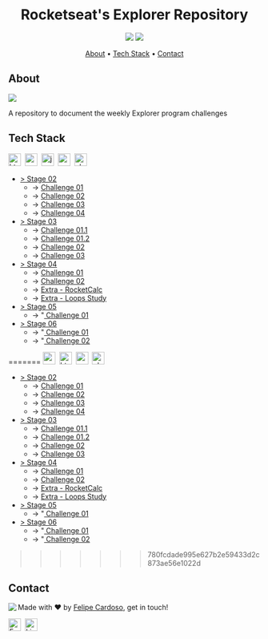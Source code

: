 <h1 align="center">
	Rocketseat's Explorer Repository
</h1>

<p align="center">
	<img src="https://img.shields.io/github/last-commit//?color=green"/>
	<img src="https://img.shields.io/github/languages/count//?color=green"/>
</p>

<p align="center">
	<a href="#about">About</a> •
	<a href="#tech-stack">Tech Stack</a> •
	<a href="#contact">Contact</a> 
</p>

## About
<img src="https://www.rocketseat.com.br/_next/image?url=%2Fassets%2Flogos%2Frocketseat.svg&w=256&q=100">

A repository to document the weekly Explorer program challenges

## Tech Stack
<img src="https://img.shields.io/badge/Html5-05122A?style=flat&logo=html5" alt="html5 Badge" height="25">&nbsp;
<img src="https://img.shields.io/badge/Css3-05122A?style=flat&logo=css3" alt="css3 Badge" height="25">&nbsp;
<img src="https://img.shields.io/badge/Javascript-05122A?style=flat&logo=javascript" alt="javascript Badge" height="25">&nbsp;
<img src="https://img.shields.io/badge/Nodejs-05122A?style=flat&logo=node.js" alt="nodejs Badge" height="25">&nbsp;
<img src="https://img.shields.io/badge/Php-05122A?style=flat&logo=php" alt="php Badge" height="25">&nbsp;

<ul>
    <li> <a href='./stage02/' target='blank'>> Stage 02 </a>
        <ul>
            <li> -> <a href='./stage02/challenge01' target='blank'> Challenge 01 </a> </li>
            <li> -> <a href='./stage02/challenge02' target='blank'> Challenge 02 </a> </li>
            <li> -> <a href='./stage02/challenge03' target='blank'> Challenge 03 </a> </li>
            <li> -> <a href='./stage02/challenge04' target='blank'> Challenge 04 </a> </li>
        </ul>
    </li>
    <li> <a href='./stage03' target='blank'>> Stage 03 </a>
        <ul>
            <li> -> <a href='./stage03/challenge01-1' target='blank'> Challenge 01.1 </a> </li>
            <li> -> <a href='./stage03/challenge01-2' target='blank'> Challenge 01.2 </a> </li>
            <li> -> <a href='./stage03/challenge02' target='blank'> Challenge 02 </a> </li>
            <li> -> <a href='./stage03/challenge03' target='blank'> Challenge 03 </a> </li>
        </ul>
    </li>
    <li> <a href='/stage04' target='blank'>> Stage 04 </a>
        <ul>
            <li> -> <a href='./stage04/challenge01' target='blank'> Challenge 01 </a> </li>
            <li> -> <a href='./stage04/challenge02' target='blank'> Challenge 02 </a> </li>
            <li> -> <a href='./stage04/extra-rocketCalc' target='blank'> Extra - RocketCalc </a> </li>
            <li> -> <a href='https://codepen.io/fcms14/pen/abEMdVy' target='blank'> Extra - Loops Study </a>
            </li>
        </ul>
    </li>
    <li> <a href='./stage05' target='blank'>> Stage 05 </a>
        <ul>
            <li> -> "<a href='./stage05/challenge01' target='blank'> Challenge 01 </a> </li>
        </ul>
    </li>
    <li> <a href='./stage06' target='blank'>> Stage 06 </a>
        <ul>
            <li> -> "<a href='./stage06/challenge01' target='blank'> Challenge 01 </a> </li>
            <li> -> "<a href='./stage06/challenge02' target='blank'> Challenge 02 </a> </li>
        </ul>
    </li>
</ul>
=======
<img src="https://img.shields.io/badge/Css3-05122A?style=flat&logo=css3" alt="css3 Badge" height="25">&nbsp;
<img src="https://img.shields.io/badge/Html5-05122A?style=flat&logo=html5" alt="html5 Badge" height="25">&nbsp;
<img src="https://img.shields.io/badge/Nodejs-05122A?style=flat&logo=node.js" alt="nodejs Badge" height="25">&nbsp;
<img src="https://img.shields.io/badge/Php-05122A?style=flat&logo=php" alt="php Badge" height="25">&nbsp;



<ul>
                <li> <a href='./stage02/' target='blank'>> Stage 02 </a>
                    <ul>
                        <li> -> <a href='./stage02/challenge01' target='blank'> Challenge 01 </a> </li>
                        <li> -> <a href='./stage02/challenge02' target='blank'> Challenge 02 </a> </li>
                        <li> -> <a href='./stage02/challenge03' target='blank'> Challenge 03 </a> </li>
                        <li> -> <a href='./stage02/challenge04' target='blank'> Challenge 04 </a> </li>
                    </ul>
                </li>
                <li> <a href='./stage03' target='blank'>> Stage 03 </a>
                    <ul>
                        <li> -> <a href='./stage03/challenge01-1' target='blank'> Challenge 01.1 </a> </li>
                        <li> -> <a href='./stage03/challenge01-2' target='blank'> Challenge 01.2 </a> </li>
                        <li> -> <a href='./stage03/challenge02' target='blank'> Challenge 02 </a> </li>
                        <li> -> <a href='./stage03/challenge03' target='blank'> Challenge 03 </a> </li>
                    </ul>
                </li>
                <li> <a href='/stage04' target='blank'>> Stage 04 </a>
                    <ul>
                        <li> -> <a href='./stage04/challenge1' target='blank'> Challenge 01 </a> </li>
                        <li> -> <a href='./stage04/challenge2' target='blank'> Challenge 02 </a> </li>
                        <li> -> <a href='./stage04/extra-rocketCalc' target='blank'> Extra - RocketCalc </a> </li>
                        <li> -> <a href='https://codepen.io/fcms14/pen/abEMdVy' target='blank'> Extra - Loops Study </a>
                        </li>
                    </ul>
                </li>
                <li> <a href='./stage05' target='blank'>> Stage 05 </a>
                    <ul>
                        <li> -> "<a href='./stage05/challenge01' target='blank'> Challenge 01 </a> </li>
                    </ul>
                </li>
                <li> <a href='./stage06' target='blank'>> Stage 06 </a>
                    <ul>
                        <li> -> "<a href='./stage06/challenge01' target='blank'> Challenge 01 </a> </li>
                        <li> -> "<a href='./stage06/challenge02' target='blank'> Challenge 02 </a> </li>
                    </ul>
                </li>
            </ul>


>>>>>>> 780fcdade995e627b2e59433d2c873ae56e1022d

## Contact
<img align="left" src="https://avatars.githubusercontent.com/fcms14?size=100">

Made with ❤️ by [Felipe Cardoso](https://github.com/fcms14), get in touch!

<a href="mailto:fcms14" target="_blank"><img src="https://img.shields.io/badge/Email-D14836?style=flat&logo=gmail&logoColor=white" alt="Email Badge" height="25"></a>&nbsp;
<a href="https://www.linkedin.com/in/fcms14" target="_blank"><img src="https://img.shields.io/badge/Linkedin-0077B5?style=flat&logo=linkedin&logoColor=white" alt="LinkedIn Badge" height="25"></a>&nbsp;

<br clear="left"/>
